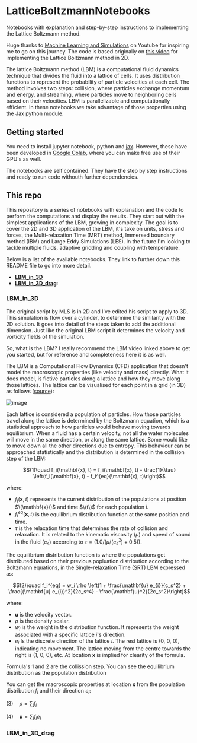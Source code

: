 # LatticeBoltzmannNotebooks
Notebooks with explanation and step-by-step instructions to implementing the Lattice Boltzmann method.

Huge thanks to [Machine Learning and Simulations](https://www.youtube.com/@MachineLearningSimulation) on Youtube for inspiring me to go on this journey. The code is based originally on [this video](https://www.youtube.com/watch?v=ZUXmO4hu-20&list=LL&index=17&ab_channel=MachineLearning%26Simulation) for implementing the Lattice Boltzmann method in 2D.

The lattice Boltzmann method (LBM) is a computational fluid dynamics technique that divides the fluid into a lattice of cells. It uses distribution functions to represent the probability of particle velocities at each cell. The method involves two steps: collision, where particles exchange momentum and energy, and streaming, where particles move to neighboring cells based on their velocities. LBM is parallelizable and computationally efficient. In these notebooks we take advantage of those properties using the Jax python module.

## Getting started
You need to install jupyter notebook, python and [jax](https://jax.readthedocs.io/en/latest/installation.html). However, these have been developed in [Google Colab](https://colab.research.google.com/), where you can make free use of their GPU's as well.

The notebooks are self contained. They have the step by step instructions and ready to run code withouth further dependencies.

## This repo
This repository is a series of notebooks with explanation and the code to perform the computations and display the results. They start out with the simplest applications of the LBM, growing in complexity. The goal is to cover the 2D and 3D application of the LBM, it's take on units, stress and forces, the Multi-relaxation Time (MRT) method, Immersed boundary method (IBM) and Large Eddy Simulations (LES). In the future I'm looking to tackle multiple fluids, adaptive gridding and coupling with temperature.

Below is a list of the available notebooks. They link to further down this README file to go into more detail.
- [**LBM_in_3D**](#lbm_in_3d)
- [**LBM_in_3D_drag**](#lbm_in_3d_drag): 

### LBM_in_3D
The original script by MLS is in 2D and I've edited his script to apply to 3D. This simulation is flow over a cylinder, to determine the similarity with the 2D solution. It goes into detail of the steps taken to add the additional dimension. Just like the original LBM script it determines the velocity and vorticity fields of the simulation. 

So, what is the LBM? I really recommend the LBM video linked above to get you started, but for reference and completeness here it is as well.

The LBM is a Computational Flow Dynamics (CFD) application that doesn't model the macroscopic properties (like velocity and mass) directly. What it does model, is fictive particles along a lattice and how they move along those lattices. The lattice can be visualised for each point in a grid (in 3D) as follows ([source](https://link.springer.com/chapter/10.1007/978-3-031-25787-2_5)):

![image](https://media.springernature.com/lw685/springer-static/image/chp%3A10.1007%2F978-3-031-25787-2_5/MediaObjects/508023_1_En_5_Fig1_HTML.png)

Each lattice is considered a population of particles. How those particles travel along the lattice is determined by the Boltzmann equation, which is a statistical approach to how particles would behave moving towards equilibrium. When a fluid has a certain velocity, not all the water molecules will move in the same direction, or along the same lattice. Some would like to move down all the other directions due to entropy. This behaviour can be approached statistically and the distribution is determined in the collision step of the LBM:

```math
(1)\quad f_i(\mathbf{x}, t) = f_i(\mathbf{x}, t) - \frac{1}{\tau} \left(f_i(\mathbf{x}, t) - f_i^{eq}(\mathbf{x}, t)\right)
```
where:
- $f_i(\mathbf{x}, t)$ represents the current distribution of the populations at position $\(\mathbf{x}\)$ and time $\(t\)$ for each population $i$.
- $f_i^{eq}(\mathbf{x}, t)$ is the equilibrium distribution function at the same position and time.
- $\tau$ is the relaxation time that determines the rate of collision and relaxation. It is related to the kinematic viscosity ($\mu$) and speed of sound in the fluid ($c_s$) according to $\tau = (1.0 / (\mu/(c_s^2) + 0.5))$.

The equilibrium distribution function is where the populations get distributed based on their previous popluation distribution according to the Boltzmann equations, in the Single-relaxation Time (SRT) LBM expressed as:

```math
(2)\quad f_i^{eq} = w_i \rho \left(1 + \frac{\mathbf{u} e_{i}}{c_s^2} + \frac{(\mathbf{u} e_{i})^2}{2c_s^4} - \frac{\mathbf{u}^2}{2c_s^2}\right)
```
where:
- $\mathbf{u}$ is the velocity vector.
- $\rho$ is the density scalar.
- $w_i$ is the weight in the distribution function. It represents the weight associated with a specific lattice $i$'s direction.
- $e_i$ Is the discrete direction of the lattice $i$. The rest lattice is (0, 0, 0), indicating no movement. The lattice moving from the centre towards the right is (1, 0, 0), etc.
At location $\mathbf{x}$ is implied for clearity of the formula.

Formula's 1 and 2 are the collission step. You can see the equilibrium distribution as the population distribution 

You can get the macroscopic properties at location $\mathbf{x}$ from the population distribution $f_i$ and their direction $e_i$:

$(3)\quad \rho = \sum_{i} f_i$

$(4)\quad \mathbf{u} = \sum_{i} f_i e_{i}$

### LBM_in_3D_drag
